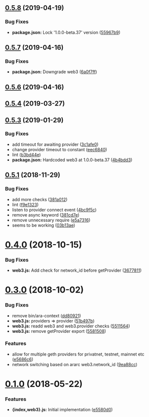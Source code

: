 ## [0.5.8](https://github.com/arablocks/ara-context/compare/0.5.7...0.5.8) (2019-04-19)


### Bug Fixes

* **package.json:** Lock '1.0.0-beta.37' version ([55967b9](https://github.com/arablocks/ara-context/commit/55967b9))



## [0.5.7](https://github.com/arablocks/ara-context/compare/0.5.6...0.5.7) (2019-04-16)


### Bug Fixes

* **package.json:** Downgrade web3 ([6a0f7ff](https://github.com/arablocks/ara-context/commit/6a0f7ff))



## [0.5.6](https://github.com/arablocks/ara-context/compare/0.5.4...0.5.6) (2019-04-16)



## [0.5.4](https://github.com/arablocks/ara-context/compare/0.5.3...0.5.4) (2019-03-27)



## [0.5.3](https://github.com/arablocks/ara-context/compare/0.5.1...0.5.3) (2019-01-29)


### Bug Fixes

* add timeout for awaiting provider ([3c1afe0](https://github.com/arablocks/ara-context/commit/3c1afe0))
* change provider timeout to constant ([eec6840](https://github.com/arablocks/ara-context/commit/eec6840))
* lint ([b3bd44e](https://github.com/arablocks/ara-context/commit/b3bd44e))
* **package.json:** Hardcoded web3 at 1.0.0-beta.37 ([4b4bdd3](https://github.com/arablocks/ara-context/commit/4b4bdd3))



## [0.5.1](https://github.com/arablocks/ara-context/compare/0.4.0...0.5.1) (2018-11-29)


### Bug Fixes

* add more checks ([381a012](https://github.com/arablocks/ara-context/commit/381a012))
* lint ([f9e1323](https://github.com/arablocks/ara-context/commit/f9e1323))
* listen to provider connect event ([4bc9f5c](https://github.com/arablocks/ara-context/commit/4bc9f5c))
* remove async keyword ([381cd7e](https://github.com/arablocks/ara-context/commit/381cd7e))
* remove unnecessary require ([e5a7316](https://github.com/arablocks/ara-context/commit/e5a7316))
* seems to be working ([03b13ae](https://github.com/arablocks/ara-context/commit/03b13ae))



# [0.4.0](https://github.com/arablocks/ara-context/compare/0.3.0...0.4.0) (2018-10-15)


### Bug Fixes

* **web3.js:** Add check for network_id before getProvider ([3677811](https://github.com/arablocks/ara-context/commit/3677811))



# [0.3.0](https://github.com/arablocks/ara-context/compare/0.1.0...0.3.0) (2018-10-02)


### Bug Fixes

* remove bin/ara-context ([dd80921](https://github.com/arablocks/ara-context/commit/dd80921))
* **web3.js:** providers => provider ([51b497b](https://github.com/arablocks/ara-context/commit/51b497b))
* **web3.js:** readd web3 and web3.provider checks ([5511564](https://github.com/arablocks/ara-context/commit/5511564))
* **web3.js:** remove getProvider export ([5581508](https://github.com/arablocks/ara-context/commit/5581508))


### Features

* allow for multiple geth providers for privatnet, testnet, mainnet etc ([e5686c6](https://github.com/arablocks/ara-context/commit/e5686c6))
* network switching based on ararc web3.network_id ([9ea88cc](https://github.com/arablocks/ara-context/commit/9ea88cc))



# [0.1.0](https://github.com/arablocks/ara-context/compare/e5580d0...0.1.0) (2018-05-22)


### Features

* **{index,web3}.js:** Initial implementation ([e5580d0](https://github.com/arablocks/ara-context/commit/e5580d0))



